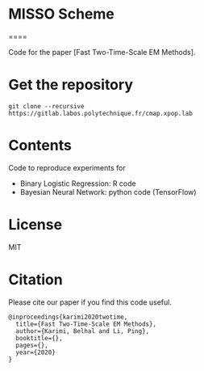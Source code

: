 # MISSO Scheme
====

Code for the paper [Fast Two-Time-Scale EM Methods].


Get the repository
====

```
git clone --recursive https://gitlab.labos.polytechnique.fr/cmap.xpop.lab
```


Contents
====
Code to reproduce experiments for 
- Binary Logistic Regression: R code
- Bayesian Neural Network: python code (TensorFlow)

License
====

MIT

Citation
====

Please cite our paper if you find this code useful. 

```
@inproceedings{karimi2020twotime,
  title={Fast Two-Time-Scale EM Methods},
  author={Karimi, Belhal and Li, Ping},
  booktitle={},
  pages={},
  year={2020}
}
```
